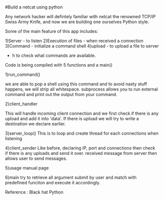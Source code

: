 #Build a netcat using python 

Any network hacker will defintely familiar with netcat the renowned TCP/IP Swiss Army Knife, and now we are building one ourselves Python style. 

Some of the main feature of this app includes:

1)Server - to listen
2)Execution of files - when received a connection
3)Command - initialize a command shell
4)upload - to upload a file to server 

- h to check what commands are available. 

Code is being compiled with 5 functions and a main() 


1)run_command() 

we are able to pop a shell using this command and to avoid nasty stuff happens, we will strip all whitespace.
subprocess allows you to run external command 
and print out the output from your command.

2)client_handler

This will handle incoming client connection and we first check if there is any upload and add it into 'data'. If there is upload we will try to write a destination we declare earlier.

3)server_loop()
This is to loop and create thread for each connections when listening

4)client_sender
Like before, declaring IP, port and connections then check if there is any uploads and send it over. received message from server then allows user to send messages.

5)usage
manual page

6)main
try to retrieve all argument submit by user and match with predefined funciton and execute it accordingly.

Reference : Black hat Python 
